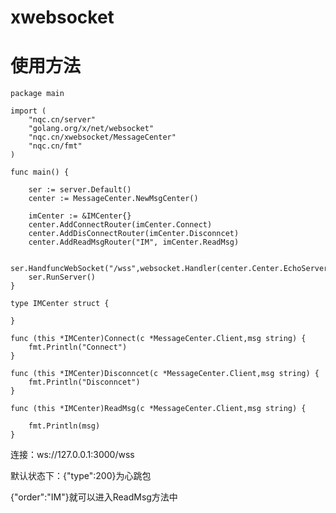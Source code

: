 # xwebsocket

# 使用方法
    package main
    
    import (
        "nqc.cn/server"
        "golang.org/x/net/websocket"
        "nqc.cn/xwebsocket/MessageCenter"
        "nqc.cn/fmt"
    )
    
    func main() {
    
        ser := server.Default()
        center := MessageCenter.NewMsgCenter()
    
        imCenter := &IMCenter{}
        center.AddConnectRouter(imCenter.Connect)
        center.AddDisConnectRouter(imCenter.Disconncet)
        center.AddReadMsgRouter("IM", imCenter.ReadMsg)
    
        ser.HandfuncWebSocket("/wss",websocket.Handler(center.Center.EchoServer))
        ser.RunServer()
    }
    
    type IMCenter struct {
    
    }
    
    func (this *IMCenter)Connect(c *MessageCenter.Client,msg string) {
        fmt.Println("Connect")
    }
    
    func (this *IMCenter)Disconncet(c *MessageCenter.Client,msg string) {
        fmt.Println("Disconncet")
    }
    
    func (this *IMCenter)ReadMsg(c *MessageCenter.Client,msg string) {
    
        fmt.Println(msg)
    }
  
  连接：ws://127.0.0.1:3000/wss
  
  默认状态下：{"type":200}为心跳包
  
  {"order":"IM"}就可以进入ReadMsg方法中
  
  